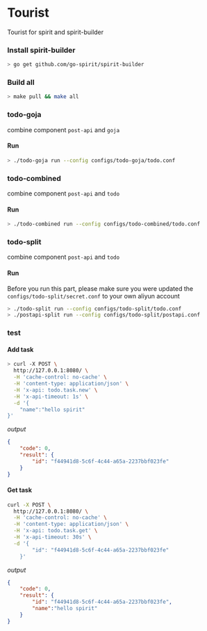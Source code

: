 # Tourist
Tourist for spirit and spirit-builder

### Install spirit-builder

```bash
> go get github.com/go-spirit/spirit-builder
```

### Build all

```bash
> make pull && make all
```

### todo-goja

combine component `post-api` and `goja`

#### Run

```bash
> ./todo-goja run --config configs/todo-goja/todo.conf
```


### todo-combined

combine component `post-api` and `todo`

#### Run

```bash
> ./todo-combined run --config configs/todo-combined/todo.conf
```

### todo-split

combine component `post-api` and `todo`

#### Run

Before you run this part, please make sure you were updated the `configs/todo-split/secret.conf` to your own aliyun account

```bash
> ./todo-split run --config configs/todo-split/todo.conf
> ./postapi-split run --config configs/todo-split/postapi.conf
```

### test

#### Add task

```bash
> curl -X POST \
  http://127.0.0.1:8080/ \
  -H 'cache-control: no-cache' \
  -H 'content-type: application/json' \
  -H 'x-api: todo.task.new' \
  -H 'x-api-timeout: 1s' \
  -d '{
	"name":"hello spirit"
}'
```

*output*

```json
{
    "code": 0,
    "result": {
        "id": "f44941d8-5c6f-4c44-a65a-2237bbf023fe"
    }
}
```

#### Get task

```bash
curl -X POST \
  http://127.0.0.1:8080/ \
  -H 'cache-control: no-cache' \
  -H 'content-type: application/json' \
  -H 'x-api: todo.task.get' \
  -H 'x-api-timeout: 30s' \
  -d '{
        "id": "f44941d8-5c6f-4c44-a65a-2237bbf023fe"
    }'
```

*output*

```json
{
    "code": 0,
    "result": {
        "id": "f44941d8-5c6f-4c44-a65a-2237bbf023fe",
        "name":"hello spirit"
    }
}
```